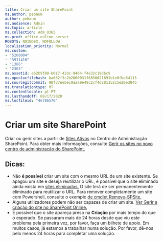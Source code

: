 ```yaml
---
title: Criar um site SharePoint
ms.author: pebaum
author: pebaum
ms.audience: Admin
ms.topic: article
ms.collection: Adm_O365
ms.prod: office-online-server
ROBOTS: NOINDEX, NOFOLLOW
localization_priority: Normal
ms.custom:
- "5200004"
- "3911416"
- "1386"
- "2303"
ms.assetid: e62b9f80-b017-42dc-9464-f4e32c19d6c9
ms.openlocfilehash: ba682f3c2b2600031f6856621691b1e0fba64113
ms.sourcegitcommit: 90f37eebec9aaa9e49c2cf4d201152c5e20e384b
ms.translationtype: MT
ms.contentlocale: pt-PT
ms.lasthandoff: 08/17/2020
ms.locfileid: "46786576"
---
```

# <a name="create-a-sharepoint-site"></a>Criar um site SharePoint

Criar ou gerir sites a partir de [Sites Ativos](https://admin.microsoft.com/sharepoint?page=sitemanagement&modern=true) no Centro de Administração SharePoint. Para obter mais informações, consulte [Gerir os sites no novo centro de administração do SharePoint.](https://docs.microsoft.com/sharepoint/manage-site-creation) 

## <a name="tips"></a>Dicas:

- Não **é possível** criar um site com o mesmo URL de um site existente. Se apagou um site e deseja reutilizar o URL, é possível que o site eliminado ainda exista em [sites eliminados.](https://admin.microsoft.com/sharepoint?page=recyclebin&modern=true) O site terá de ser permanentemente eliminado para reutilizar o URL. Para remover completamente um site com Powershell, consulte o exemplo [de cmdlet Remove-SPSite.](https://docs.microsoft.com/sharepoint/manage-sites-in-new-admin-center#delete-a-site)
- Alguns utilizadores podem não ser capazes de criar um site. [Ver Gerir a criação do site no SharePoint Online.](https://docs.microsoft.com/sharepoint/manage-site-creation)
- É possível que o site apareça preso na **Criação** por mais tempo do que o esperado. Se passaram mais de 24 horas desde que viu este problema pela primeira vez, por favor, faça um bilhete de apoio. Em muitos casos, já estamos a trabalhar numa solução. Por favor, dê-nos pelo menos 24 horas para completar uma solução.
